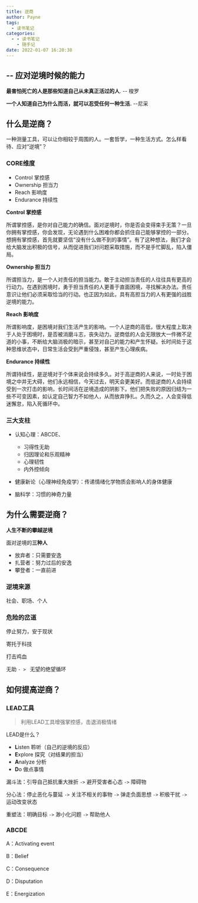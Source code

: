 ```yaml
---
title: 逆商
author: Payne
tags:
  - 读书笔记
categories:
  - - 读书笔记
    - 随手记
date: 2022-01-07 16:20:38
---
```


## -- 应对逆境时候的能力



**最害怕死亡的人是那些知道自己从未真正活过的人**. -- 梭罗

**一个人知道自己为什么而活，就可以忍受任何一种生活.** --尼采



## 什么是逆商？

一种测量工具，可以让你相较于周围的人。一套哲学，一种生活方式。怎么样看待、应对“逆境”？



### CORE维度

- Control 掌控感
- Ownership 担当力
- Reach 影响度
- Endurance 持续性

**Control	掌控感**

所谓掌控感，是你对自己能力的确信。面对逆境时，你是否会变得束手无策？一旦你拥有掌控感，你会发现，无论遇到什么困难你都会抓住自己能够掌控的一部分。想拥有掌控感，首先就要坚信“没有什么做不到的事情”。有了这种想法，我们才会给大脑发出积极的信号，从而促进我们对问题采取措施，而不是手忙脚乱，陷入僵局。

**Ownership	担当力**

所谓担当力，是一个人对责任的担当能力。敢于主动担当责任的人往往具有更高的行动力。在遇到困境时，勇于担当责任的人更善于直面困境，寻找解决办法。责任意识让他们必须采取恰当的行动。也正因为如此，具有高担当力的人有更强的战胜逆境的能力。

**Reach	影响度**

所谓影响度，是困境对我们生活产生的影响。一个人逆商的高低，很大程度上取决于人处于困境时，是否被消磨斗志，丧失动力。逆商低的人会无限放大一件微不足道的小事，不断给大脑消极的暗示，甚至对自己的能力和产生怀疑。长时间处于这种思维状态中，日常生活会受到严重侵蚀，甚至产生心理疾病。

**Endurance	持续性**

所谓持续性，是逆境对于个体来说会持续多久。对于高逆商的人来说，一时处于困境之中并无大碍，他们永远相信，今天过去，明天会更美好。而低逆商的人会持续受到一次打击的影响，长时间活在逆境造成的阴影下。他们把失败的原因归结为一些不可变因素，如认定自己智力不如他人，从而放弃挣扎。久而久之，人会变得低迷懈怠，陷入死循环中。



### 三大支柱

- 认知心理：ABCDE、
  - 习得性无助
  - 归因理论和乐观精神
  - 心理韧性
  - 内外控倾向

- 健康新论（心理神经免疫学）：传递情绪化学物质会影响人的身体健康

- 脑科学：习惯的神奇力量



## 为什么需要逆商？

**人生不断的攀越逆境**

面对逆境的**三种人**

- 放弃者：只需要安逸
- 扎营者：努力过后的安逸
- 攀登者：一直前进

### 逆境来源

社会、职场、个人

### 危险的岔道

停止努力，安于现状

寄托于科技

打击鸡血

无助 `- > ` 无望的绝望循环



## 如何提高逆商？

### LEAD工具

> 利用LEAD工具增强掌控感，击退消极情绪

LEAD是什么？

- **L**isten 聆听（自己的逆境的反应）
- **E**xplore 探究（对结果的担当）
- **A**nalyze 分析
- **D**o 做点事情

漏斗法：引导自己抵抗重大挫折 `->`  避开受害者心态 `->`  障碍物

分心法：停止恶化与蔓延  `->`  关注不相关的事物 `->`  弹走负面思想 `->`  积极干扰 `->`  运动改变状态

重塑法：明确目标 `->`  渺小化问题 `->`  帮助他人



### **ABCDE**

A：Activating event

B：Belief

C：Consequence

D：Disputation

E：Energization


